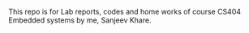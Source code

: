 This repo is for Lab reports, codes and home works of course CS404 
Embedded systems by me, Sanjeev Khare.
